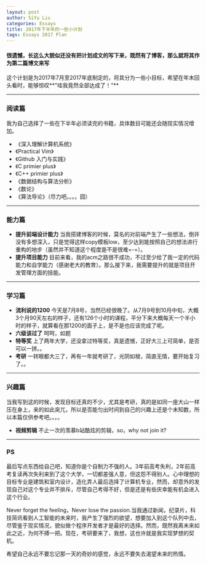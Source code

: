 ```yaml
---
layout: post
author: SiYu Liu
categories: Essays
title: 2017年下半年的一些小计划
tags: Essays 2017 Plan
---
```

#### 很遗憾，长这么大貌似还没有把计划成文的写下来，既然有了博客，那么就将其作为第二篇博文来写  
这个计划是为2017年7月至2017年底制定的，将其分为一些小目标，希望在年末回头看时，能够惊叹**"哇我竟然全部达成了！"**  

---
### 阅读篇  
我为自己选择了一些在下半年必须读完的书籍，具体数目可能还会随现实情况增加。  

*  《深入理解计算机系统》
*  《Practical Vim》
*  《Github 入门与实践》
*  《C primier plus》
*  《C++ primier plus》
*  《数据结构与算法分析》
*  《数论》
*  《算法导论》（尽力吧。。。。囧）

---  
### 能力篇
* **提升前端设计能力** 
  当我搭建博客的时候，莫名的对前端产生了一些想法，倒并没有多想深入，只是觉得这样copy模板low，至少达到能按照自己的想法进行重构的地步（虽然并不知道这个程度是不是很难=-=）。
* **提升项目能力** 目前来看，我的acm之路很不成功，不过至少给了我一定的代码能力和自学能力（感谢老大的教育）。那么接下来，我需要提升的就是项目开发管理方面的技能。

---
### 学习篇
* **流利说的1200** 今天是7月8号，当然已经很晚了。从7月9号到10月中旬，大概3个月90天左右的样子，还有126个小时的课程，平分下来大概每天一个半小时的样子，就算看在那1200的面子上，是不是也应该完成了呢。
* **六级该过了** 呵呵，如题
* **特等奖** 上了两年大学，还没拿过特等奖，真是遗憾，正好大三上可简单，是否可以一拼。。
* **考研** 一转眼都大三了，再有一年就考研了，光阴如梭，简直无情，要开始复习了。。  

---
### 兴趣篇
当我写到这的时候，发现目标还真的不少，尤其是考研，真的是如同一座大山一样压在身上，来的如此突兀，所以是否能匀出时间到自己的兴趣上还是个未知数，所以本篇仅供参考吧。。。。

* **视频剪辑** 不止一次的羡慕b站酷炫的剪辑，so，why not join it?

---

### PS
 最后写点东西给自己吧，知道你是个自制力不强的人。3年前高考失利，2年前高考复读再次失利来到了这个大学，一切都差强人意，但这怨不得别人。心中理想的目标专业是建筑和室内设计，造化弄人最后选择了计算机专业，然而，却意外的发现自己对这个专业并不排斥，尽管自己考得不好，但是还是有些庆幸能有机会进入这个行业。

Never forget the feeling，Never lose the passion.当我通过新闻，纪录片，科技简讯看到人工智能的未来时，我产生了强烈的欲望，想要加入到这个队列中去，尽管鉴于现实情况，貌似做个程序开发者才是最好的选择。然而，既然我离未来如此之近，为何不搏一把。现在，考研要来了，我想，这也许就是我实现梦想的契机。

希望自己永远不要忘记那一天的奇妙的感觉，永远不要失去渴望未来的热情。